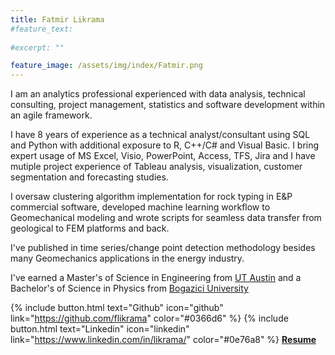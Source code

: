 ```yaml
---
title: Fatmir Likrama
#feature_text:
  
#excerpt: ""

feature_image: /assets/img/index/Fatmir.png
---
```


I am an analytics professional experienced with data analysis, technical consulting, project management, statistics and software development within an agile framework. 

I have 8 years of experience as a technical analyst/consultant using SQL and Python with additional exposure to R, C++/C# and Visual Basic. I bring expert usage of MS Excel, Visio, PowerPoint, Access, TFS, Jira and I have mutiple project experience of Tableau analysis, visualization, customer segmentation and forecasting studies. 

I oversaw clustering algorithm implementation for rock typing in E&P commercial software, developed machine learning workflow to Geomechanical modeling and wrote scripts for seamless data transfer from geological to FEM platforms and back. 

I've published in time series/change point detection methodology besides many Geomechanics applications in the energy industry. 

I've earned a Master's of Science in Engineering from [UT Austin](https://www.utexas.edu/) and a Bachelor's of Science in Physics from [Bogazici University](http://www.boun.edu.tr/en_US)


{% include button.html text="Github" icon="github" link="https://github.com/flikrama" color="#0366d6" %} {% include button.html text="Linkedin" icon="linkedin" link="https://www.linkedin.com/in/likrama/" color="#0e76a8" %}   [**Resume**](/assets/resume/Fatmir_Likrama.pdf)

